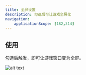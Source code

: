 ```yaml
---
title: 全屏设置
description: 勾选后可让游戏全屏化
navigation:
    applicationScope: [182,314]
---
```


## 使用

勾选后触发，即可让游戏窗口变为全屏。

![alt text](https://cdn.gcw.wiki/gcw/image/zh_hans/commands/system/fullscreensettings/image.png)
